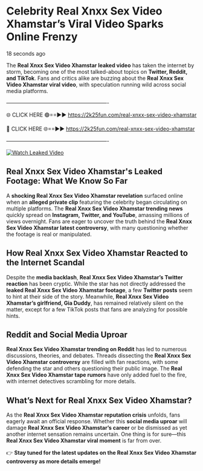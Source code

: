 # Celebrity Real Xnxx Sex Video Xhamstar’s Viral Video Sparks Online Frenzy

18 seconds ago

The **Real Xnxx Sex Video Xhamstar leaked video** has taken the internet by storm, becoming one of the most talked-about topics on **Twitter, Reddit, and TikTok**. Fans and critics alike are buzzing about the **Real Xnxx Sex Video Xhamstar viral video**, with speculation running wild across social media platforms.

———————————————————-

🌐 CLICK HERE 🟢==►► https://2k25fun.com/real-xnxx-sex-video-xhamstar

🔴 CLICK HERE 🌐==►► https://2k25fun.com/real-xnxx-sex-video-xhamstar

———————————————————-

[![Watch Leaked Video](https://miro.medium.com/v2/resize:fit:828/format:webp/1*cilzJN44JGOrTw9NJCrNHA.gif "Watch Leaked Video")](https://2k25fun.com/real-xnxx-sex-video-xhamstar)

## **Real Xnxx Sex Video Xhamstar's Leaked Footage: What We Know So Far**  
A **shocking Real Xnxx Sex Video Xhamstar revelation** surfaced online when an **alleged private clip** featuring the celebrity began circulating on multiple platforms. The **Real Xnxx Sex Video Xhamstar trending news** quickly spread on **Instagram, Twitter, and YouTube**, amassing millions of views overnight. Fans are eager to uncover the truth behind the **Real Xnxx Sex Video Xhamstar latest controversy**, with many questioning whether the footage is real or manipulated.  

## **How Real Xnxx Sex Video Xhamstar Reacted to the Internet Scandal**  
Despite the **media backlash**, **Real Xnxx Sex Video Xhamstar’s Twitter reaction** has been cryptic. While the star has not directly addressed the **leaked Real Xnxx Sex Video Xhamstar footage**, a few **Twitter posts** seem to hint at their side of the story. Meanwhile, **Real Xnxx Sex Video Xhamstar’s girlfriend, Gia Duddy**, has remained relatively silent on the matter, except for a few TikTok posts that fans are analyzing for possible hints.  

## **Reddit and Social Media Uproar**  
**Real Xnxx Sex Video Xhamstar trending on Reddit** has led to numerous discussions, theories, and debates. Threads dissecting the **Real Xnxx Sex Video Xhamstar controversy** are filled with fan reactions, with some defending the star and others questioning their public image. The **Real Xnxx Sex Video Xhamstar tape rumors** have only added fuel to the fire, with internet detectives scrambling for more details.  

## **What’s Next for Real Xnxx Sex Video Xhamstar?**  
As the **Real Xnxx Sex Video Xhamstar reputation crisis** unfolds, fans eagerly await an official response. Whether this **social media uproar** will damage **Real Xnxx Sex Video Xhamstar’s career** or be dismissed as yet another internet sensation remains uncertain. One thing is for sure—this **Real Xnxx Sex Video Xhamstar viral moment** is far from over.  

👉 **Stay tuned for the latest updates on the Real Xnxx Sex Video Xhamstar controversy as more details emerge!**  